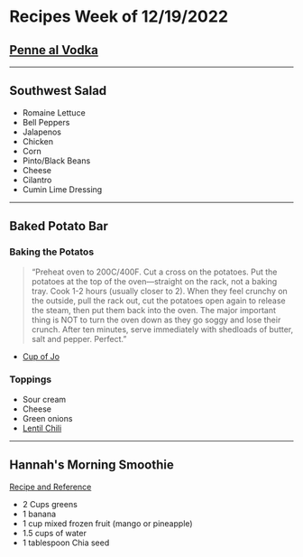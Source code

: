# Recipes Week of 12/19/2022

## [Penne al Vodka](./penneallavodka.md)

---

## Southwest Salad

- Romaine Lettuce
- Bell Peppers
- Jalapenos
- Chicken
- Corn
- Pinto/Black Beans
- Cheese
- Cilantro
- Cumin Lime Dressing

---

## Baked Potato Bar

### Baking the Potatos

> “Preheat oven to 200C/400F. Cut a cross on the potatoes. Put the potatoes at the top of the oven—straight on the rack, not a baking tray. Cook 1-2 hours (usually closer to 2). When they feel crunchy on the outside, pull the rack out, cut the potatoes open again to release the steam, then put them back into the oven. The major important thing is NOT to turn the oven down as they go soggy and lose their crunch. After ten minutes, serve immediately with shedloads of butter, salt and pepper. Perfect.”
- [Cup of Jo](https://cupofjo.com/2014/08/13/how-to-make-english-jacket-potatoes/)

### Toppings
- Sour cream
- Cheese
- Green onions
- [Lentil Chili](https://minimalistbaker.com/wprm_print/35351)

---

## Hannah's Morning Smoothie

[Recipe and Reference](https://joyfoodsunshine.com/green-smoothie/)

- 2 Cups greens
- 1 banana
- 1 cup mixed frozen fruit (mango or pineapple)
- 1.5 cups of water
- 1 tablespoon Chia seed